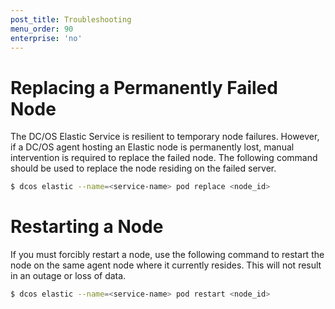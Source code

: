 ```yaml
---
post_title: Troubleshooting
menu_order: 90
enterprise: 'no'
---
```


# Replacing a Permanently Failed Node
The DC/OS Elastic Service is resilient to temporary node failures. However, if a DC/OS agent hosting an Elastic node is permanently lost, manual intervention is required to replace the failed node. The following command should be used to replace the node residing on the failed server.

```bash
$ dcos elastic --name=<service-name> pod replace <node_id>
```

# Restarting a Node
If you must forcibly restart a node, use the following command to restart the node on the same agent node where it currently resides. This will not result in an outage or loss of data.

```bash
$ dcos elastic --name=<service-name> pod restart <node_id>
```
